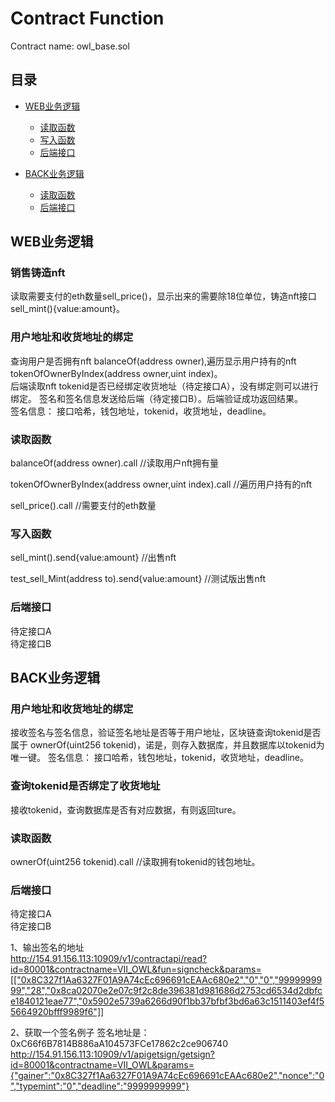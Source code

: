 # Contract Function
Contract name: owl_base.sol
## 目录
* [WEB业务逻辑](#WEB业务逻辑)
    * [读取函数](#读取函数)
    * [写入函数](#写入函数)
    * [后端接口](#后端接口)
    
* [BACK业务逻辑](#BACK业务逻辑)
    * [读取函数](#读取函数)
    * [后端接口](#后端接口)

## WEB业务逻辑
### 销售铸造nft 
读取需要支付的eth数量sell_price()，显示出来的需要除18位单位，铸造nft接口sell_mint(){value:amount}。

### 用户地址和收货地址的绑定
查询用户是否拥有nft balanceOf(address owner),遍历显示用户持有的nft tokenOfOwnerByIndex(address owner,uint index)。  
后端读取nft tokenid是否已经绑定收货地址（待定接口A），没有绑定则可以进行绑定。
签名和签名信息发送给后端（待定接口B）。后端验证成功返回结果。  
签名信息： 接口哈希，钱包地址，tokenid，收货地址，deadline。

### 读取函数
balanceOf(address owner).call                       //读取用户nft拥有量

tokenOfOwnerByIndex(address owner,uint index).call  //遍历用户持有的nft

sell_price().call                                   //需要支付的eth数量

### 写入函数
sell_mint().send{value:amount}                      //出售nft

test_sell_Mint(address to).send{value:amount}       //测试版出售nft

### 后端接口
待定接口A  
待定接口B  

## BACK业务逻辑
### 用户地址和收货地址的绑定
接收签名与签名信息，验证签名地址是否等于用户地址，区块链查询tokenid是否属于 ownerOf(uint256 tokenid)，诺是，则存入数据库，并且数据库以tokenid为唯一键。
签名信息： 接口哈希，钱包地址，tokenid，收货地址，deadline。
### 查询tokenid是否绑定了收货地址
接收tokenid，查询数据库是否有对应数据，有则返回ture。

### 读取函数
ownerOf(uint256 tokenid).call                       //读取拥有tokenid的钱包地址。

### 后端接口
待定接口A  
待定接口B  

1、输出签名的地址  
http://154.91.156.113:10909/v1/contractapi/read?id=80001&contractname=VII_OWL&fun=signcheck&params=[["0x8C327f1Aa6327F01A9A74cEc696691cEAAc680e2","0","0","9999999999","28","0x8ca02070e2e07c9f2c8de396381d981686d2753cd6534d2dbfce1840121eae77","0x5902e5739a6266d90f1bb37bfbf3bd6a63c1511403ef4f55664920bfff9989f6"]]  

2、获取一个签名例子
签名地址是：0xC66f6B7814B886aA104573FCe17862c2ce906740  
http://154.91.156.113:10909/v1/apigetsign/getsign?id=80001&contractname=VII_OWL&params={"gainer":"0x8C327f1Aa6327F01A9A74cEc696691cEAAc680e2","nonce":"0","typemint":"0","deadline":"9999999999"}

